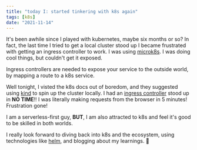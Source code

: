 ```yaml
---
title: "today I: started tinkering with k8s again"
tags: [k8s]
date: "2021-11-14"
---
```


It's been awhile since I played with kubernetes, maybe six months or so? In fact, the last time I tried to get a local cluster stood up I became frustrated with getting an ingress controller to work. I was using [microk8s](https://microk8s.io/). I was doing cool things, but couldn't get it exposed.

Ingress controllers are needed to expose your service to the outside world, by mapping a route to a k8s service.

Well tonight, I visted the k8s docs out of boredom, and they suggested using [kind](https://kind.sigs.k8s.io/) to spin up the cluster locally. I had an [ingress controller](https://kind.sigs.k8s.io/docs/user/ingress/) stood up in **NO TIME**!! I was literally making requests from the browser in 5 minutes! Frustration gone!

I am a serverless-first guy, **BUT**, I am also attracted to k8s and feel it's good to be skilled in both worlds.

I really look forward to diving back into k8s and the ecosystem, using technologies like [helm](https://helm.sh/), and blogging about my learnings. 🥰
